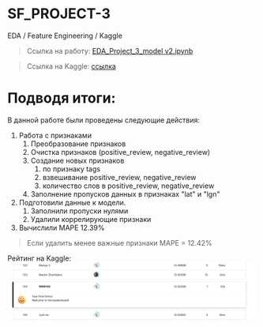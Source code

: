 # SF_PROJECT-3
EDA / Feature Engineering / Kaggle

>Ссылка на работу: [EDA_Project_3_model v2.ipynb](https://github.com/f999145/SF_PROJECT-3/blob/main/EDA_Project_3_model%20v2.ipynb)

>Ссылка на Kaggle: [ссылка](https://www.kaggle.com/code/f999145/hotels)

# Подводя итоги:

В данной работе были проведены следующие действия:
1. Работа с признаками
   1. Преобразование признаков
   2. Очистка признаков (positive_review, negative_review)
   3. Создание новых признаков 
      1. по признаку tags
      2. взвешивание positive_review, negative_review
      3. количество слов в positive_review, negative_review
   4. Заполнение пропусков данных в признаках "lat" и "lgn"
2. Подготовили данные к модели.
   1. Заполнили пропуски нулями
   2. Удалили коррелирующие признаки
3. Вычислили MAPE 12.39%


>Если удалить менее важные признаки MAPE = 12.42%


Рейтинг на Kaggle:
![](data/Pasted%20image%2020231202163631.png)
